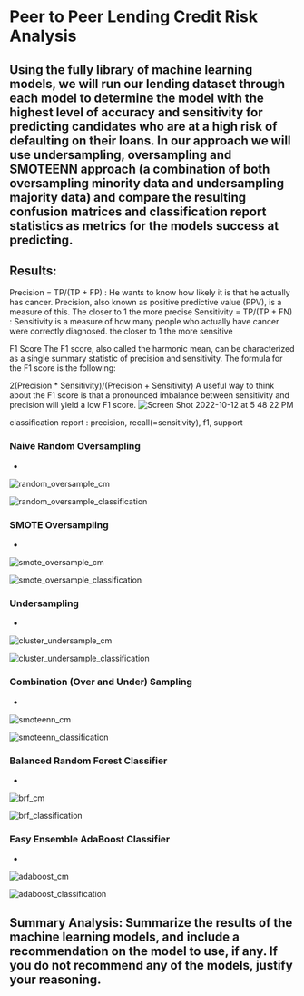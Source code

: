 # Peer to Peer Lending Credit Risk Analysis

## Using the fully library of machine learning models, we will run our lending dataset through each model to determine the model with the highest level of accuracy and sensitivity for predicting candidates who are at a high risk of defaulting on their loans. In our approach we will use undersampling, oversampling and SMOTEENN approach (a combination of both oversampling minority data and undersampling majority data) and compare the resulting confusion matrices and classification report statistics as metrics for the models success at predicting.


## Results:

Precision = TP/(TP + FP) : He wants to know how likely it is that he actually has cancer. Precision, also known as positive predictive value (PPV), is a measure of this. The closer to 1 the more precise
Sensitivity = TP/(TP + FN) : Sensitivity is a measure of how many people who actually have cancer were correctly diagnosed. the closer to 1 the more sensitive

F1 Score
The F1 score, also called the harmonic mean, can be characterized as a single summary statistic of precision and sensitivity. The formula for the F1 score is the following:


2(Precision * Sensitivity)/(Precision + Sensitivity)
 A useful way to think about the F1 score is that a pronounced imbalance between sensitivity and precision will yield a low F1 score.
![Screen Shot 2022-10-12 at 5 48 22 PM](https://user-images.githubusercontent.com/107326987/195473717-046442d8-2d49-4e3d-8bfd-1ea829108f3d.png)

classification report : precision, recall(=sensitivity), f1, support

### Naive Random Oversampling
-

![random_oversample_cm](https://user-images.githubusercontent.com/107326987/195473185-d508640d-8a73-4b9d-a155-8c2582a705db.png)

![random_oversample_classification](https://user-images.githubusercontent.com/107326987/195473165-bd7ba697-b3a7-45e7-8322-33ffbf978777.png)

### SMOTE Oversampling
- 

![smote_oversample_cm](https://user-images.githubusercontent.com/107326987/195473262-54c8982f-36d1-4876-b29c-315025339d57.png)

![smote_oversample_classification](https://user-images.githubusercontent.com/107326987/195473270-8a43bbea-4a93-46a9-a28f-1240ec3e9f34.png)

### Undersampling
-
![cluster_undersample_cm](https://user-images.githubusercontent.com/107326987/195473352-af63bc1d-4b4d-4cd9-a911-076eb23080cc.png)

![cluster_undersample_classification](https://user-images.githubusercontent.com/107326987/195473361-2771f0db-a230-4b76-8c8d-8ba75aa2d0f9.png)

### Combination (Over and Under) Sampling
-
![smoteenn_cm](https://user-images.githubusercontent.com/107326987/195473468-819d82a8-1470-44f6-a2fc-9924a6bf9f85.png)

![smoteenn_classification](https://user-images.githubusercontent.com/107326987/195473475-9cc5b2bd-ec17-4a67-bdf5-afdd34900d4e.png)

### Balanced Random Forest Classifier
-
![brf_cm](https://user-images.githubusercontent.com/107326987/195473413-53ede6d5-3ad3-4c82-9ed2-4469e7f2a373.png)

![brf_classification](https://user-images.githubusercontent.com/107326987/195473424-129686a5-662f-4104-b161-5a41b49c8266.png)

### Easy Ensemble AdaBoost Classifier
- 
![adaboost_cm](https://user-images.githubusercontent.com/107326987/195473511-84d70739-37dd-415d-9e15-15d40eaf8ea9.png)

![adaboost_classification](https://user-images.githubusercontent.com/107326987/195473519-211993af-6a85-47a4-b21c-202d30fe5e80.png)

## Summary Analysis: Summarize the results of the machine learning models, and include a recommendation on the model to use, if any. If you do not recommend any of the models, justify your reasoning.
